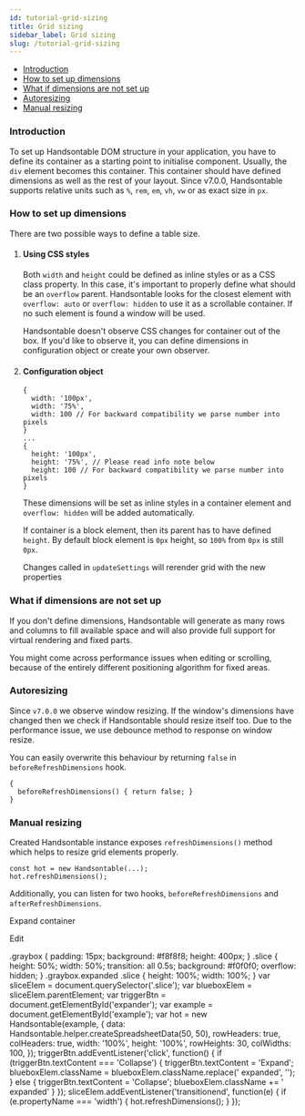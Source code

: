 ```yaml
---
id: tutorial-grid-sizing
title: Grid sizing
sidebar_label: Grid sizing
slug: /tutorial-grid-sizing
---
```


*   [Introduction](#introduction)
*   [How to set up dimensions](#how-to-set-up-dimensions)
*   [What if dimensions are not set up](#what-if-dimensions-are-not-set-up)
*   [Autoresizing](#autoresizing)
*   [Manual resizing](#manual-resizing)

### Introduction

To set up Handsontable DOM structure in your application, you have to define its container as a starting point to initialise component. Usually, the `div` element becomes this container. This container should have defined dimensions as well as the rest of your layout. Since v7.0.0, Handsontable supports relative units such as `%`, `rem`, `em`, `vh`, `vw` or as exact size in `px`.

### How to set up dimensions

There are two possible ways to define a table size.

1.  #### Using CSS styles

    Both `width` and `height` could be defined as inline styles or as a CSS class property. In this case, it's important to properly define what should be an `overflow` parent. Handsontable looks for the closest element with `overflow: auto` or `overflow: hidden` to use it as a scrollable container. If no such element is found a window will be used.

    Handsontable doesn't observe CSS changes for container out of the box.
    If you'd like to observe it, you can define dimensions in configuration object or create your own observer.

2.  #### Configuration object

        {
          width: '100px',
          width: '75%',
          width: 100 // For backward compatibility we parse number into pixels
        }
        ...
        {
          height: '100px',
          height: '75%', // Please read info note below
          height: 100 // For backward compatibility we parse number into pixels
        }

    These dimensions will be set as inline styles in a container element and `overflow: hidden` will be added automatically.

    If container is a block element, then its parent has to have defined `height`. By default block element is `0px` height, so `100%` from `0px` is still `0px`.

    Changes called in `updateSettings` will rerender grid with the new properties

### What if dimensions are not set up

If you don't define dimensions, Handsontable will generate as many rows and columns to fill available space and will also provide full support for virtual rendering and fixed parts.

You might come across performance issues when editing or scrolling, because of the entirely different positioning algorithm for fixed areas.

### Autoresizing

Since `v7.0.0` we observe window resizing. If the window's dimensions have changed then we check if Handsontable should resize itself too. Due to the performance issue, we use debounce method to response on window resize.

You can easily overwrite this behaviour by returning `false` in `beforeRefreshDimensions` hook.

    {
      beforeRefreshDimensions() { return false; }
    }

### Manual resizing

Created Handsontable instance exposes `refreshDimensions()` method which helps to resize grid elements properly.

    const hot = new Handsontable(...);
    hot.refreshDimensions();

Additionally, you can listen for two hooks, `beforeRefreshDimensions` and `afterRefreshDimensions`.

Expand container

Edit

.graybox { padding: 15px; background: #f8f8f8; height: 400px; } .slice { height: 50%; width: 50%; transition: all 0.5s; background: #f0f0f0; overflow: hidden; } .graybox.expanded .slice { height: 100%; width: 100%; } var sliceElem = document.querySelector('.slice'); var blueboxElem = sliceElem.parentElement; var triggerBtn = document.getElementById('expander'); var example = document.getElementById('example'); var hot = new Handsontable(example, { data: Handsontable.helper.createSpreadsheetData(50, 50), rowHeaders: true, colHeaders: true, width: '100%', height: '100%', rowHeights: 30, colWidths: 100, }); triggerBtn.addEventListener('click', function() { if (triggerBtn.textContent === 'Collapse') { triggerBtn.textContent = 'Expand'; blueboxElem.className = blueboxElem.className.replace(' expanded', ''); } else { triggerBtn.textContent = 'Collapse'; blueboxElem.className += ' expanded' } }); sliceElem.addEventListener('transitionend', function(e) { if (e.propertyName === 'width') { hot.refreshDimensions(); } });
